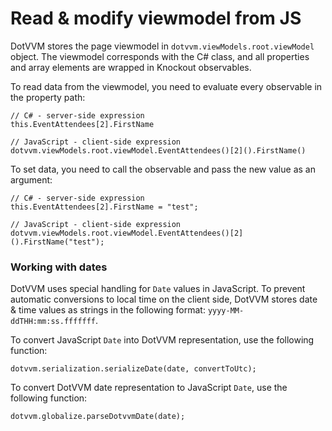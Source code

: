 # Read & modify viewmodel from JS

DotVVM stores the page viewmodel in `dotvvm.viewModels.root.viewModel` object. The viewmodel corresponds with the C# class, and all properties and array elements are wrapped in Knockout observables.

To read data from the viewmodel, you need to evaluate every observable in the property path:

```CSHARP
// C# - server-side expression
this.EventAttendees[2].FirstName

// JavaScript - client-side expression
dotvvm.viewModels.root.viewModel.EventAttendees()[2]().FirstName()
```

To set data, you need to call the observable and pass the new value as an argument:

```CSHARP
// C# - server-side expression
this.EventAttendees[2].FirstName = "test";

// JavaScript - client-side expression
dotvvm.viewModels.root.viewModel.EventAttendees()[2]().FirstName("test");
```

### Working with dates

DotVVM uses special handling for `Date` values in JavaScript. To prevent automatic conversions to local time on the client side, DotVVM stores date & time values as strings in the following format: `yyyy-MM-ddTHH:mm:ss.fffffff`.

To convert JavaScript `Date` into DotVVM representation, use the following function:

```JS
dotvvm.serialization.serializeDate(date, convertToUtc);
```

To convert DotVVM date representation to JavaScript `Date`, use the following function:

```JS
dotvvm.globalize.parseDotvvmDate(date);
```
